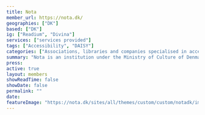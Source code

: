 ```yaml
---
title: Nota
member_url: https://nota.dk/
geographies: ["DK"]
based: ["DK"]
ig: ["Readium", "Divina"] 
services: ["services provided"] 
tags: ["Accessibility", "DAISY"]
categories: ["Associations, libraries and companies specialised in accessibility services"]
summary: "Nota is an institution under the Ministry of Culture of Denmark, which makes printed text available in digital formats."
press:
active: true
layout: members
showReadTime: false
showDate: false
permalink: ""
date: 
featureImage: "https://nota.dk/sites/all/themes/custom/custom/notadk/images/logo-brown.svg"
---
```

